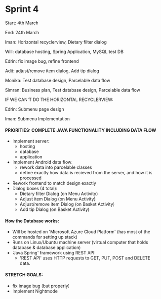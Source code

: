 # Sprint 4

Start: 4th March 

End: 24th March


Iman: Horizontal recyclerview, Dietary filter dialog

Will: database hosting, Spring Application, MySQL test DB 

Edrin: fix image bug, refine frontend 

Adit: adjust/remove item dialog, Add tip dialog

Monika: Test database design, Parcelable data flow

Simran: Business plan, Test database design, Parcelable data flow


IF WE CAN'T DO THE HORIZONTAL RECYCLERVIEW:

Edrin: Submenu page design

Iman: Submenu Implementation


#### PRIORITIES: COMPLETE JAVA FUNCTIONALITY INCLUDING DATA FLOW

- Implement server:
  - hosting 
  - database 
  - application 
- Implement Android data flow:
  - rework data into parcelable classes
  - define exactly how data is recieved from the server, and how it is processed
- Rework frontend to match design exactly
- Dialog boxes (4 total):
  - Dietary filter Dialog (on Menu Activity)
  - Adjust item Dialog (on Menu Activity)
  - Adjust/remove item Dialog (on Basket Activity)
  - Add tip Dialog (on Basket Activity)

#### How the Database works:
- Will be hosted on 'Microsoft Azure Cloud Platform' (has most of the commands for setting up stack)
- Runs on Linux/Ubuntu machine server (virtual computer that holds database & database application) 
- 'Java Spring' framework using REST API
  - 'REST API' uses HTTP requests to GET, PUT, POST and DELETE data.

#### STRETCH GOALS:
- fix image bug (but properly)
- Implement Nightmode
